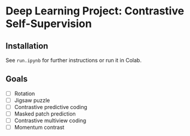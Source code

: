 # Deep Learning Project: Contrastive Self-Supervision

## Installation
See ```run.ipynb``` for further instructions or run it in Colab.

## Goals
- [ ] Rotation
- [ ] Jigsaw puzzle
- [ ] Contrastive predictive coding
- [ ] Masked patch prediction
- [ ] Contrastive multiview coding
- [ ] Momentum contrast 